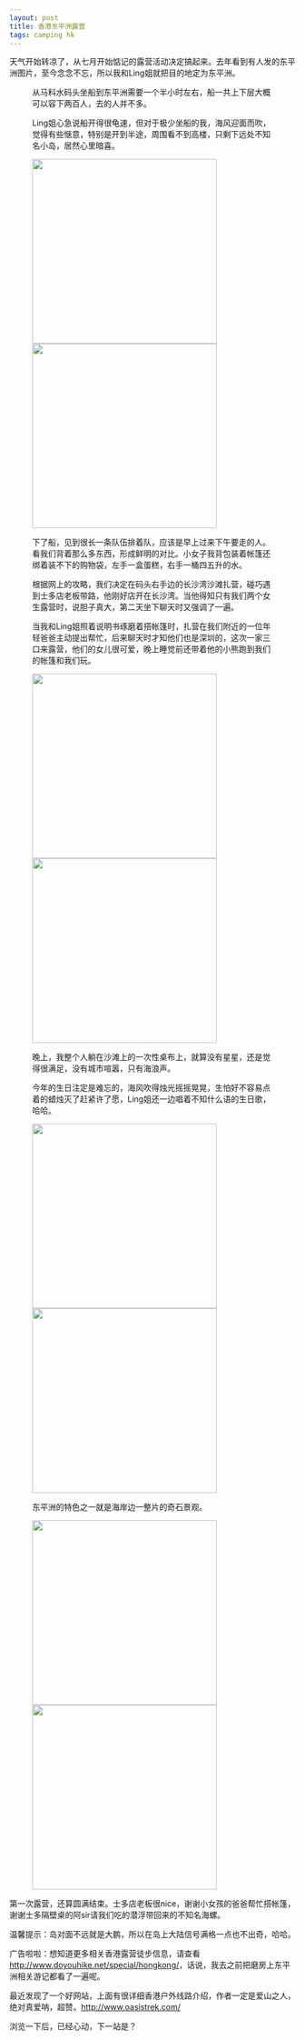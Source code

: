 ```yaml
---
layout: post
title: 香港东平洲露营
tags: camping hk
---
```

<p>天气开始转凉了，从七月开始惦记的露营活动决定搞起来。去年看到有人发的东平洲图片，至今念念不忘，所以我和Ling姐就把目的地定为东平洲。</p>
<figure>
	<p>从马料水码头坐船到东平洲需要一个半小时左右，船一共上下层大概可以容下两百人，去的人并不多。</p>
	<p>Ling姐心急说船开得很龟速，但对于极少坐船的我，海风迎面而吹，觉得有些惬意，特别是开到半途，周围看不到高楼，只剩下远处不知名小岛，居然心里暗喜。</p>
	<img class="lazy" src="{{ site.baseurl }}/img/dongpingzhou/01.jpg" width="325">
	<img class="lazy" src="{{ site.baseurl }}/img/dongpingzhou/07.jpg" width="325">
</figure>
<figure>
	<p>下了船，见到很长一条队伍排着队，应该是早上过来下午要走的人。看我们背着那么多东西，形成鲜明的对比。小女子我背包装着帐篷还绑着装不下的购物袋，左手一盒蛋糕，右手一桶四五升的水。</p>
	<p>根据网上的攻略，我们决定在码头右手边的长沙湾沙滩扎营，碰巧遇到士多店老板带路，他刚好店开在长沙湾。当他得知只有我们两个女生露营时，说胆子真大，第二天坐下聊天时又强调了一遍。</p>
	<p>当我和Ling姐照着说明书琢磨着搭帐篷时，扎营在我们附近的一位年轻爸爸主动提出帮忙，后来聊天时才知他们也是深圳的，这次一家三口来露营，他们的女儿很可爱，晚上睡觉前还带着他的小熊跑到我们的帐篷和我们玩。</p>
	<img class="lazy" src="{{ site.baseurl }}/img/dongpingzhou/02.jpg" width="325">
	<img class="lazy" src="{{ site.baseurl }}/img/dongpingzhou/03.JPG" width="325">
</figure>
<figure>
	<p>晚上，我整个人躺在沙滩上的一次性桌布上，就算没有星星，还是觉得很满足，没有城市喧嚣，只有海浪声。</p>
	<p>今年的生日注定是难忘的，海风吹得烛光摇摇晃晃，生怕好不容易点着的蜡烛灭了赶紧许了愿，Ling姐还一边唱着不知什么语的生日歌，哈哈。</p>
	<img class="lazy" src="{{ site.baseurl }}/img/dongpingzhou/08.jpg" width="325">
	<img class="lazy" src="{{ site.baseurl }}/img/dongpingzhou/04.jpg" width="325">
</figure>
<figure>
	<p>东平洲的特色之一就是海岸边一整片的奇石景观。</p>
	<img class="lazy" src="{{ site.baseurl }}/img/dongpingzhou/05.JPG" width="325">
	<img class="lazy" src="{{ site.baseurl }}/img/dongpingzhou/09.jpg" width="325">
</figure>
<p>第一次露营，还算圆满结束。士多店老板很nice，谢谢小女孩的爸爸帮忙搭帐篷，谢谢士多隔壁桌的阿sir请我们吃的潜浮带回来的不知名海螺。</p>
<p>温馨提示：岛对面不远就是大鹏，所以在岛上大陆信号满格一点也不出奇，哈哈。</p>
<p>广告啦啦：想知道更多相关香港露营徒步信息，请查看<a href="http://www.doyouhike.net/special/hongkong/">http://www.doyouhike.net/special/hongkong/</a>，话说，我去之前把磨房上东平洲相关游记都看了一遍呢。</p>
<p>最近发现了一个好网站，上面有很详细香港户外线路介绍，作者一定是爱山之人，绝对真爱呐，超赞。<a href="http://www.oasistrek.com/">http://www.oasistrek.com/</a></p>
<p>浏览一下后，已经心动，下一站是？</p>

